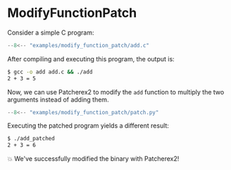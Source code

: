 # ModifyFunctionPatch

Consider a simple C program:

```c title="examples/modify_function_patch/add.c"
--8<-- "examples/modify_function_patch/add.c"
```

After compiling and executing this program, the output is:

```bash
$ gcc -o add add.c && ./add
2 + 3 = 5
```

Now, we can use Patcherex2 to modify the `add` function to multiply the two arguments instead of adding them.

```python title="examples/modify_function_patch/patch.py"
--8<-- "examples/modify_function_patch/patch.py"
```

Executing the patched program yields a different result:

```bash
$ ./add_patched
2 + 3 = 6
```

💥 We've successfully modified the binary with Patcherex2!
